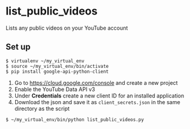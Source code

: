 # list_public_videos

Lists any public videos on your YouTube account

## Set up

```
$ virtualenv ~/my_virtual_env
$ source ~/my_virtual_env/bin/activate
$ pip install google-api-python-client
```

1. Go to https://cloud.google.com/console and create a new project
2. Enable the YouTube Data API v3
3. Under **Credentials** create a new client ID for an installed application
4. Download the json and save it as `client_secrets.json` in the same directory as the script

```
$ ~/my_virtual_env/bin/python list_public_videos.py
```
